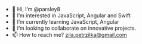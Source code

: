 - 👋 Hi, I’m @parsley8
- 👀 I’m interested in JavaScript, Angular and Swift
- 🌱 I’m currently learning JavaScript, Angular
- 💞️ I’m looking to collaborate on innovative projects.
- 📫 How to reach me? zila.petrzilka@gmail.com

<!---
parsley8/parsley8 is a ✨ special ✨ repository because its `README.md` (this file) appears on your GitHub profile.
You can click the Preview link to take a look at your changes.
--->
